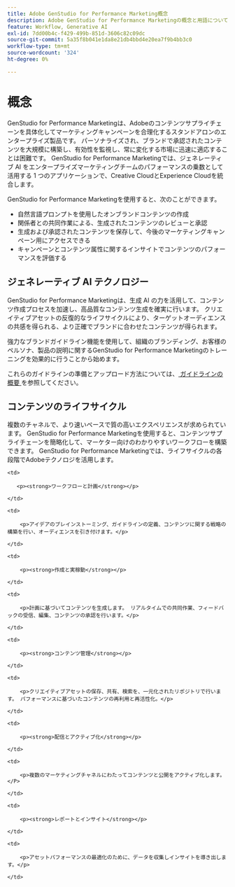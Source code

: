 ```yaml
---
title: Adobe GenStudio for Performance Marketing概念
description: Adobe GenStudio for Performance Marketingの概念と用語について説明します。
feature: Workflow, Generative AI
exl-id: 7dd00b4c-f429-499b-851d-3606c82c09dc
source-git-commit: 5a35f8b041e1da8e21db4bbd4e20ea7f9b4bb3c0
workflow-type: tm+mt
source-wordcount: '324'
ht-degree: 0%

---
```


# 概念

GenStudio for Performance Marketingは、Adobeのコンテンツサプライチェーンを具体化してマーケティングキャンペーンを合理化するスタンドアロンのエンタープライズ製品です。 パーソナライズされ、ブランドで承認されたコンテンツを大規模に構築し、有効性を監視し、常に変化する市場に迅速に適応することは困難です。 GenStudio for Performance Marketingでは、ジェネレーティブ AI をエンタープライズマーケティングチームのパフォーマンスの乗数として活用する 1 つのアプリケーションで、Creative CloudとExperience Cloudを統合します。

GenStudio for Performance Marketingを使用すると、次のことができます。

- 自然言語プロンプトを使用したオンブランドコンテンツの作成
- 関係者との共同作業による、生成されたコンテンツのレビューと承認
- 生成および承認されたコンテンツを保存して、今後のマーケティングキャンペーン用にアクセスできる
- キャンペーンとコンテンツ属性に関するインサイトでコンテンツのパフォーマンスを評価する

## ジェネレーティブ AI テクノロジー

GenStudio for Performance Marketingは、生成 AI の力を活用して、コンテンツ作成プロセスを加速し、高品質なコンテンツ生成を確実に行います。 クリエイティブアセットの反復的なライフサイクルにより、ターゲットオーディエンスの共感を得られる、より正確でブランドに合わせたコンテンツが得られます。

強力なブランドガイドライン機能を使用して、組織のブランディング、お客様のペルソナ、製品の説明に関するGenStudio for Performance Marketingのトレーニングを効果的に行うことから始めます。

これらのガイドラインの準備とアップロード方法については、[ ガイドラインの概要 ](../user-guide/guidelines/overview.md) を参照してください。

## コンテンツのライフサイクル

複数のチャネルで、より速いペースで質の高いエクスペリエンスが求められています。 GenStudio for Performance Marketingを使用すると、コンテンツサプライチェーンを簡略化して、マーケター向けのわかりやすいワークフローを構築できます。 GenStudio for Performance Marketingでは、ライフサイクルの各段階でAdobeテクノロジを活用します。

<table style="table-layout:auto">

<tr style="border: 0;">

    <td>

       <p><strong>ワークフローと計画</strong></p>

    </td>

    <td>

        <p>アイデアのブレインストーミング、ガイドラインの定義、コンテンツに関する戦略の構築を行い、オーディエンスを引き付けます。</p>

    </td>

</tr>

<tr style="border: 0;">

    <td>

        <p><strong>作成と実稼動</strong></p>

    </td>

    <td>

        <p>計画に基づいてコンテンツを生成します。 リアルタイムでの共同作業、フィードバックの受信、編集、コンテンツの承認を行います。</p>

    </td>

</tr>

<tr style="border: 0;">

    <td>

        <p><strong>コンテンツ管理</strong></p>

    </td>

    <td>

        <p>クリエイティブアセットの保存、共有、検索を、一元化されたリポジトリで行います。 パフォーマンスに基づいたコンテンツの再利用と再活性化。</p>

    </td>

</tr>

<tr style="border: 0;">

    <td>

        <p><strong>配信とアクティブ化</strong></p>

    </td>

    <td>

        <p>複数のマーケティングチャネルにわたってコンテンツと公開をアクティブ化します。</P>

    </td>

</tr>

<tr style="border: 0;">

    <td>

        <p><strong>レポートとインサイト</strong></p>

    </td>

    <td>

        <p>アセットパフォーマンスの最適化のために、データを収集しインサイトを導き出します。</p>

    </td>

</tr>

</table>
